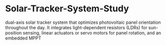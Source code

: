 # Solar-Tracker-System-Study
dual-axis solar  tracker system that optimizes photovoltaic panel orientation throughout the day. It integrates  light-dependent resistors (LDRs) for sun-position sensing, linear actuators or servo motors for  panel rotation, and an embedded MPPT 
